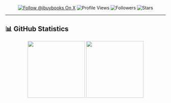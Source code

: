 <p align="center">
  <a href="https://x.com/ibuybooks">
    <img src="https://img.shields.io/badge/Follow%20%40ibuybooks-000000?logo=X&logoColor=white&style=for-the-badge" alt="Follow @ibuybooks On X"/></a>
  <img src="https://komarev.com/ghpvc/?username=ibuybooks&style=for-the-badge&color=2F323A" alt="Profile Views"/>
  <img src="https://img.shields.io/github/followers/ibuybooks?style=for-the-badge&color=2F323A" alt="Followers"/>
  <img src="https://img.shields.io/github/stars/ibuybooks?style=for-the-badge&color=2F323A" alt="Stars"/>
</p>

---

## 📊 GitHub Statistics

<div align="center">
  
<img height="180em" src="https://github-readme-stats.vercel.app/api?username=ibuybooks&show_icons=true&theme=minimal&include_all_commits=true&count_private=true&hide_border=true"/>
<img height="180em" src="https://github-readme-stats.vercel.app/api/top-langs/?username=ibuybooks&layout=compact&theme=minimal&hide_border=true"/>

</div>
